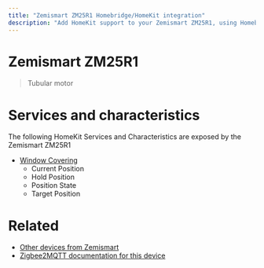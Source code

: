 ```yaml
---
title: "Zemismart ZM25R1 Homebridge/HomeKit integration"
description: "Add HomeKit support to your Zemismart ZM25R1, using Homebridge, Zigbee2MQTT and homebridge-z2m."
---
```

<!---
This file has been GENERATED using src/docgen/docgen.ts
DO NOT EDIT THIS FILE MANUALLY!
-->
# Zemismart ZM25R1
> Tubular motor


# Services and characteristics
The following HomeKit Services and Characteristics are exposed by
the Zemismart ZM25R1

* [Window Covering](../../cover.md)
  * Current Position
  * Hold Position
  * Position State
  * Target Position


# Related
* [Other devices from Zemismart](../index.md#zemismart)
* [Zigbee2MQTT documentation for this device](https://www.zigbee2mqtt.io/devices/ZM25R1.html)